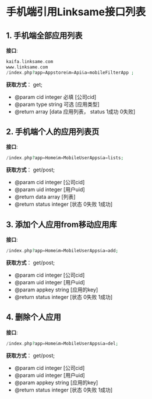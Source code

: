 # 手机端引用Linksame接口列表

## 1. 手机端全部应用列表

**接口**: 
````php 
kaifa.linksame.com
www.linksame.com
/index.php?app=Appstore&m=Api&a=mobileFilterApp ; 
````

**获取方式**： get;

*  @param cid  integer 必填 [公司cid]
*  @param type  string  可选 [应用类型]
*  @return array [data 应用列表， status 1成功 0失败]


## 2. 手机端个人的应用列表页

**接口**: 
````php 
/index.php?app=Home&m=MobileUserApps&a=lists; 
````

**获取方式**： get/post;

* @param cid integer [公司cid]
* @param uid integer [用户uid]
* @return data array [列表]
* @return status integer [状态 0失败 1成功]


## 3. 添加个人应用from移动应用库

**接口**: 
````php 
/index.php?app=Home&m=MobileUserApps&a=add; 
````

**获取方式**： get/post;

* @param cid integer [公司cid]
* @param uid integer [用户uid]
* @param appkey string [应用的key]
* @return status integer [状态 0失败 1成功]


## 4. 删除个人应用

**接口**: 
````php 
/index.php?app=Home&m=MobileUserApps&a=del; 
````

**获取方式**： get/post;

* @param cid integer [公司cid]
* @param uid integer [用户uid]
* @param appkey string [应用的key]
* @return status integer [状态 0失败 1成功]
